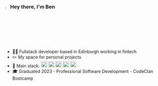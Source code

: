 ### <img src="https://media.giphy.com/media/hvRJCLFzcasrR4ia7z/giphy.gif" width="2.5%"> Hey there, I'm Ben 
#
* :man_technologist: Fullstack developer based in Edinburgh working in fintech
* :pencil2:	My space for personal projects
* :pancakes: Main stack:  <img src="https://skillicons.dev/icons?i=php"  width="20"> <img src="https://skillicons.dev/icons?i=symfony"  width="20"> <img src="https://skillicons.dev/icons?i=angular"  width="20"> <img src="https://skillicons.dev/icons?i=ts"  width="20"> <img src="https://skillicons.dev/icons?i=mysql"  width="20">
* :mortar_board: Graduated 2023 - Professional Software Development - CodeClan Bootcamp




<!--
**benbeardyman/benbeardyman** is a ✨ _special_ ✨ repository because its `README.md` (this file) appears on your GitHub profile.

Here are some ideas to get you started:

- 🔭 I’m currently working on ...
- 🌱 I’m currently learning ...
- 👯 I’m looking to collaborate on ...
- 🤔 I’m looking for help with ...
- 💬 Ask me about ...
- 📫 How to reach me: ...
- 😄 Pronouns: ...
- ⚡ Fun fact: ...
-->

